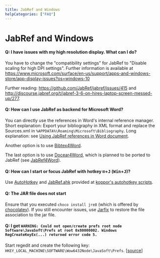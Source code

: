 ```yaml
---
title: JabRef and Windows
helpCategories: ["FAQ"]
---
```


# JabRef and Windows

#### Q: I have issues with my high resolution display. What can I do?

You have to change the "compatibility settings" for JabRef to "Disable scaling for high DPI settings".
Further information is available at https://www.microsoft.com/surface/en-us/support/apps-and-windows-store/app-display-issues?os=windows-10

Further reading: https://github.com/JabRef/jabref/issues/415
and
http://discourse.jabref.org/t/jabref-3-6-on-hires-laptop-screen-messed-up/277.


#### Q: How can I use JabRef as backend for Microsoft Word?

You can directly use the references in Word's internal reference manager.
Short explanation: Export your bibliography in XML format and replace the Sources.xml in `%APPDATA%\Roaming\Microsoft\Bibliography`.
Long explanation: see [Using JabRef references in Word document](http://www.ademcan.net/?d=2012/01/30/15/23/05-using-jabref-references-in-word-documents).

Another option is to use [Bibtex4Word](http://www.ee.ic.ac.uk/hp/staff/dmb/perl/index.html).

The last option is to use [Docear4Word](https://github.com/Docear/Docear4Word), which is planned to be ported to JabRef (see [JabRef4Word](https://github.com/JabRef/JabRef4Word)).


#### Q: How can I start or focus JabRef with hotkey <kbd>⊞</kbd>+<kbd>J</kbd> (<kbd>Win</kbd>+<kbd>J</kbd>)?

Use [AutoHotkey](http://www.autohotkey.com/) and [JabRef.ahk](https://github.com/koppor/autohotkey-scripts/blob/master/JabRef.ahk) provided at [koppor's autohotkey scripts](https://github.com/koppor/autohotkey-scripts).


#### Q: The JAR file does not start

Ensure that you executed `choco install jre8` (which is offered by [chocolatey](https://chocolatey.org/)).
If you still encounter issues, use [Jarfix](https://johann.loefflmann.net/en/software/jarfix/index.html) to restore the file association to the jar file.


#### Q: I get `WARNING: Could not open/create prefs root node Software\JavaSoft\Prefs at root 0x80000002. Windows RegCreateKeyEx(...) returned error code 5.`

Start regedit and create the following key: `HKEY_LOCAL_MACHINE\SOFTWARE\Wow6432Node\JavaSoft\Prefs`. [[source](https://stackoverflow.com/a/20798112/873282)]
